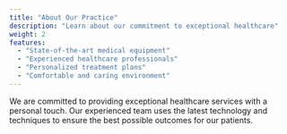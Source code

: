 ```yaml
---
title: "About Our Practice"
description: "Learn about our commitment to exceptional healthcare"
weight: 2
features:
  - "State-of-the-art medical equipment"
  - "Experienced healthcare professionals" 
  - "Personalized treatment plans"
  - "Comfortable and caring environment"
---
```


We are committed to providing exceptional healthcare services with a personal touch. Our experienced team uses the latest technology and techniques to ensure the best possible outcomes for our patients.
